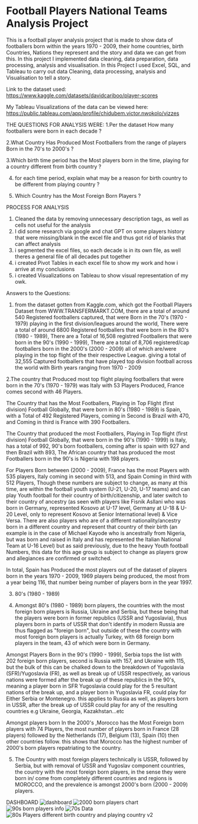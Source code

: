 # Football Players National Teams Analysis Project
This is a football player analysis project that is made to show data of footballers born within the years 1970 - 2009, their home countries, birth Countries, Nations they represent and the story and data we can get from this. In this project I implemented data cleaning, data preparation, data processing, analysis and visualisation.
In this Project I used Excel, SQL, and Tableau to carry out data Cleaning, data processing, analysis and Visualisation to tell a story.

Link to the dataset used: https://www.kaggle.com/datasets/davidcariboo/player-scores

My Tableau Visualizations of the data can be viewed here: https://public.tableau.com/app/profile/chidubem.victor.nwokolo/vizzes

THE QUESTIONS FOR ANALYSIS WERE:
1.Per the dataset How many footballers were born in each decade ?

2.What Country Has Produced Most Footballers from the range of players Born in the 70's to 2000's ?

3.Which birth time period has the Most players born in the time, playing for a country different from birth country ?

4. for each time period, explain what may be a reason for birth country to be different from playing country ?

5. Which Country has the Most Foreign Born Players ?


PROCESS FOR ANALYSIS
1. Cleaned the data by removing unnecessary description tags, as well as cells not useful for the analysis
2. I did some research via google and chat GPT on some players history that were missing/blank in the excel file and thus got rid of blanks that can affect analysis
3. i segmented the excel files, so each decade is in its own file, as well theres a general file of all decades put together
4. i created Pivot Tables in each excel file to show my work and how i arrive at my conclusions
5. i created Visualizations on Tableau to show visual representation of my owk.



Answers to the Questions:
1. from the dataset gotten from Kaggle.com, which got the Football Players Dataset from WWW.TRANSFERMARKT.COM, there are a total of around 540 Registered footballers captured, that were Born in the 70's (1970 - 1979) playing in the first division/leagues around the world, There were a total of around 6800 Registered footballers that were born in the 80's (1980 - 1989), There are a Total of 16,508 registred Footballers that were born in the 90's (1990 - 1999), There are a total of 8,706 registered/cap footballers born in the 2000's (2000 - 2009) all of which are/were playing in the top flight of the their respective League. giving a total of 32,555 Captured footballers that have played top division football across the world with Birth years ranging from 1970 - 2009

2.The country that Produced most top flight playing footballers that were born in the 70's (1970 - 1979) was Italy with 53 Players Produced, France comes second with 46 Players.
 
The Country that has the Most Footballers, Playing in Top Flight (first division) Football Globally, that were born in 80's (1980 - 1989) is Spain, with a Total of 492 Registered Players, coming in Second is Brazil with 470, and Coming in third is France with 390 Footballers.

The Country that produced the most Footballers, Playing in Top flight (first division) Football Globally, that were born in the 90's (1990 - 1999) is Italy, has a total of 992, 90's born footballers, coming after is spain with 927 and then Brazil with 893, The African country that has produced the most Footballers born in the 90's is Nigeria with 198 players.

For Players Born between (2000 - 2009), France has the most Players with 535 players, Italy coming in second with 513, and Spain Coming in third with 512 Players, Though these numbers are subject to change, as many at this time, are within the football youth system (U-21, U-20, U-17 teams) and can play Youth football for their country of birth/citizenship, and later switch to their country of ancestry (as seen with players like Fisnik Asllani who was born in Germany, represented Kosovo at U-17 level, Germany at U-18 & U-20 Level, only to represent Kosovo at Senior International level) & Vice Versa. There are also players who are of a different nationality/ancestry born in a different country and represent that country of their birth (an example is in the case of Michael Kayode who is ancestrally from Nigeria, but was born and raised in Italy and has represented the Italian National Team at U-16 Level) but as said previously, due to the heavy Youth football Numbers, this data for this age group is subject to change as players grow and allegiances are confirmed or switched.


In total, Spain has Produced the most players out of the dataset of players born in the years 1970 - 2009, 1969 players being produced, the most from a year being 116, that number being number of players born in the year 1997.


3. 80's (1980 - 1989)


4. Amongst 80's (1980 - 1989) born players, the countries with the most foreign born players is Russia, Ukraine and Serbia, but these being that the players were born in former republics (USSR and Yugoslavia), thus players born in parts of USSR that don't identify in modern Russia are thus flagged as "foreign born", but outside of these the country with most foreign born players is actually Turkey, with 68 foreign born players in the team, 43 of which were born in Germany. 


Amongst Players Born in the 90's (1990 - 1999), Serbia tops the list with 202 foreign born players, second is Russia with 157, and Ukraine with 115, but the bulk of this can be chalked down to the breakdown of Yugoslavia (SFR)/Yugoslavia (FR), as well as break up of USSR respectively, as various nations were formed after the break up of these republics in the 90's, meaning a player born in SFR Yugoslavia could play for the 5 resultant nations of the break up, and a player born in Yugoslavia FR, could play for Either Serbia or Montenegro. this applies to Russia as well, as players born in USSR, after the break up of USSR could play for any of the resulting countries e.g Ukraine, Georgia, Kazakhstan...etc


Amongst players born In the 2000's ,Morocco has the Most Foreign born players with 74 Players, the most number of players born in France (28 players) followed by the Netherlands (17), Belgium (13), Spain (10) then other countries follow. this shows that Morocco has the highest number of 2000's born players repatriating to the country.


5. The Country with most foreign players technically is USSR, followed by Serbia, but with removal of USSR and Yugoslav component countries, the country with the most foreign born players, in the sense they were born in/ come from completely different countries and regions is MOROCCO, and the prevalence is amongst 2000's born (2000 - 2009) players.



DASHBOARD
![dashboard](https://github.com/user-attachments/assets/9705d361-03e6-472b-a968-dd8aaca912d8)
![2000 born players chart](https://github.com/user-attachments/assets/7777f6e2-9a02-4bb0-bf07-97af8bd777f9)
![90s born players info](https://github.com/user-attachments/assets/d651a62d-0a06-477e-95e2-e72a7bd8b137)
![70s Data](https://github.com/user-attachments/assets/c95b03ab-e070-4900-af41-d897569376a0)
![80s Players different birth country and playing country v2](https://github.com/user-attachments/assets/4deca9c0-eb01-47e8-8d74-b18ffe753082)






